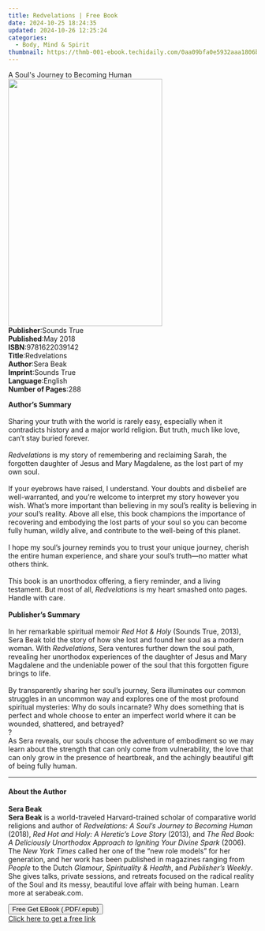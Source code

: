 ```yaml
---
title: Redvelations | Free Book
date: 2024-10-25 18:24:35
updated: 2024-10-26 12:25:24
categories:
  - Body, Mind & Spirit
thumbnail: https://thmb-001-ebook.techidaily.com/0aa09bfa0e5932aaa1806b131e25830d29e776fd2b49809f0b36c784f9651b68.jpg
---
```

<main id="book-container">
  <div class="flex flex-col">
    <div class="book-brief flex-1 py-6 px-4 sm:p-6 md:py-10 md:px-8">
      <!-- brief-->
      <div class="book-brief-main">A Soul's Journey to Becoming Human</div>
    </div>
    <div
      class="book-meta-info flex-1 grid gap-4 col-start-1 col-end-3 row-start-1 sm:mb-6 sm:grid-cols-4 lg:gap-6 lg:col-start-2 lg:row-end-6 lg:row-span-6 lg:mb-0"
    >
      <div
        class="book-meta-info-left place-content-center mt-4 p-4 text-sm leading-6 col-start-2 col-span-2 dark:text-slate-400"
      >
        <img
          class="w-full h-500 object-cover rounded-lg sm:h-255 sm:col-span-2 lg:col-span-full"
          src="https://img-001-ebook.techidaily.com/44ca2c6a30ce50b71ec88495af3c07ffcd8a151ed9103e2fcac55b892c7113a4.jpg"
          alt=""
          width="312"
          height="500"
        />
      </div>
      <div
        class="book-meta-info-right mt-2 col-start-1 row-start-2 col-span-3 self-center"
      >
        <!-- meta data  -->
        <div class="flex flex-col px-4 md:px-8">
          <div class="flex-1">
            <strong>Publisher</strong>:<span class="px-2">Sounds True</span>
          </div>
          <div class="flex-1">
            <strong>Published</strong>:<span class="px-2">May 2018</span>
          </div>
          <div class="flex-1">
            <strong>ISBN</strong>:<span class="px-2">9781622039142</span>
          </div>
          <div class="flex-1">
            <strong>Title</strong>:<span class="px-2">Redvelations</span>
          </div>
          <div class="flex-1">
            <strong>Author</strong>:<span class="px-2">Sera Beak</span>
          </div>
          <div class="flex-1">
            <strong>Imprint</strong>:<span class="px-2">Sounds True</span>
          </div>
          <div class="flex-1">
            <strong>Language</strong>:<span class="px-2">English</span>
          </div>
          <div class="flex-1">
            <strong>Number of Pages</strong>:<span class="px-2">288</span>
          </div>
        </div>
      </div>
    </div>
    <div class="book-description flex-1 py-6 px-4 sm:p-6 md:py-10 md:px-8">
      <div class="book-description-main">
        <div accordion-content="" id="description">
          <p>
            <b>Author’s Summary</b><br /><br />Sharing your truth with the world
            is rarely easy, especially when it contradicts history and a major
            world religion. But truth, much like love, can’t stay buried
            forever.<br />&nbsp;<br /><i>Redvelations</i> is my story of
            remembering and reclaiming Sarah, the forgotten daughter of Jesus
            and Mary Magdalene, as the lost part of my own soul.<br />&nbsp;<br />If
            your eyebrows have raised, I understand. Your doubts and disbelief
            are well-warranted, and you’re welcome to interpret my story however
            you wish. What’s more important than believing in my soul’s reality
            is believing in <i>your</i> soul’s reality. Above all else, this
            book champions the importance of recovering and embodying the lost
            parts of your soul so you can become fully human, wildly alive, and
            contribute to the well-being of this planet.<br />&nbsp;<br />I hope
            my soul’s journey reminds you to trust your unique journey, cherish
            the entire human experience, and share your soul’s truth—no matter
            what others think.<br />&nbsp;<br />This book is an unorthodox
            offering, a fiery reminder, and a living testament. But most of all,
            <i>Redvelations</i> is my heart smashed onto pages. Handle with
            care.<br />&nbsp;<br /><b>Publisher’s Summary </b
            ><br />&nbsp;<br />In her remarkable spiritual memoir
            <i>Red Hot &amp; Holy</i> (Sounds True, 2013), Sera Beak told the
            story of how she lost and found her soul as a modern woman. With
            <i>Redvelations</i>, Sera ventures further down the soul path,
            revealing her unorthodox experiences of the daughter of Jesus and
            Mary Magdalene and the undeniable power of the soul that this
            forgotten figure brings to life.<br /><br />By transparently sharing
            her soul’s journey, Sera illuminates our common struggles in an
            uncommon way and explores one of the most profound spiritual
            mysteries: Why do souls incarnate? Why does something that is
            perfect and whole choose to enter an imperfect world where it can be
            wounded, shattered, and betrayed?<br />?<br />As Sera reveals, our
            souls choose the adventure of embodiment so we may learn about the
            strength that can only come from vulnerability, the love that can
            only grow in the presence of heartbreak, and the achingly beautiful
            gift of being fully human.
          </p>
        </div>
        <div class="accordion-fader"></div>
      </div>
    </div>
    <div class="book-excerpts flex-1 py-6 px-4 sm:p-6 md:py-10 md:px-8">
      <!-- excerpts-->
      <div class="book-excerpts-main">
        <hr />
        <h4 class="placeholder placeholder-heading">
          <span>About the Author</span>
        </h4>
        <p></p>
        <p>
          <b>Sera Beak</b><br /><b>Sera Beak</b> is a world-traveled
          Harvard-trained scholar of comparative world religions and author
          of&nbsp;<i>Redvelations: A Soul’s Journey to Becoming Human</i>
          (2018),&nbsp;<i>Red Hot and Holy: A Heretic’s Love Story</i> (2013),
          and&nbsp;<i
            >The Red Book: A Deliciously Unorthodox Approach to Igniting Your
            Divine Spark</i
          >&nbsp;(2006). The <i>New York Times</i> called her one of the “new
          role models” for her generation, and her work has been published in
          magazines ranging from <i>People</i> to the Dutch <i>Glamour</i>,
          <i>Spirituality &amp; Health</i>, and <i>Publisher’s Weekly</i>. She
          gives talks, private sessions, and retreats focused on the radical
          reality of the Soul and its messy, beautiful love affair with being
          human. Learn more at serabeak.com.
        </p>
        <p></p>
      </div>
    </div>
    <div
      class="book-about-author flex-1 py-6 px-4 sm:p-6 md:py-10 md:px-8"
    ></div>
    <div class="book-free-get flex-1 py-6 px-4 sm:p-6 md:py-10 md:px-8">
      <button
        id="btn-free-get"
        class="bg-blue-500 hover:bg-blue-700 text-white font-bold py-2 px-4 rounded"
      >
        Free Get EBook (.PDF/.epub)
      </button>
      <div id="countdown-display" class="px-2 text-lg mt-2"></div>
      <a
        id="free-link"
        class="hidden bg-blue-500 hover:bg-blue-700 text-white font-bold py-2 px-4 rounded"
        href="https://www.ebooks.com/en-us/book/210761544/redvelations/sera-beak/"
        target="_blank"
        >Click here to get a free link</a
      >
    </div>
    <script>
      let countdownTime = 0;
      let countdownInterval = null;
      document
        .getElementById('btn-free-get')
        .addEventListener('click', startCountdown);
      function startCountdown() {
        countdownTime = new Date().getTime() + 60000 * 3;
        countdownInterval = setInterval(updateCountdown, 1000);
        document.getElementById('btn-free-get').disabled = true;
        document
          .getElementById('btn-free-get')
          .classList.add('bg-gray-500', 'cursor-not-allowed');
      }
      function updateCountdown() {
        let currentTime = new Date().getTime();
        let timeLeft = countdownTime - currentTime;
        let secondsLeft = Math.floor(timeLeft / 1000);
        document.getElementById('countdown-display').innerHTML =
          `Remaining time: ${secondsLeft} seconds.`;
        if (secondsLeft <= 0) {
          clearInterval(countdownInterval);
          document.getElementById('btn-free-get').classList.add('hidden');
          document.getElementById('free-link').classList.remove('hidden');
          document.getElementById('countdown-display').innerHTML = '';
        }
      }
    </script>
  </div>
</main>
